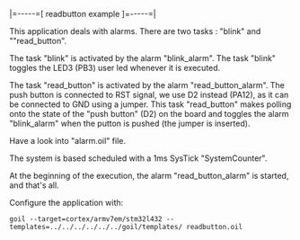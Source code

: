|=-----=[ readbutton example ]=-----=|

This application deals with alarms.
There are two tasks : "blink" and ""read_button".

The task "blink" is activated by the alarm "blink_alarm".
The task "blink" toggles the LED3 (PB3) user led whenever it is executed.

The task "read_button" is activated by the alarm "read_button_alarm".
The push button is connected to RST signal, we use D2 instead (PA12), as it can be connected to GND using a jumper.
This task "read_button" makes polling onto the state of the "push button" (D2) on the board and toggles the alarm "blink_alarm" when the putton is pushed (the jumper is inserted).

Have a look into "alarm.oil" file.

The system is based scheduled with a 1ms SysTick "SystemCounter".

At the beginning of the execution, the alarm "read_button_alarm" is started, and that's all.
 
Configure the application with:

```
goil --target=cortex/armv7em/stm32l432 --templates=../../../../../../goil/templates/ readbutton.oil
```
